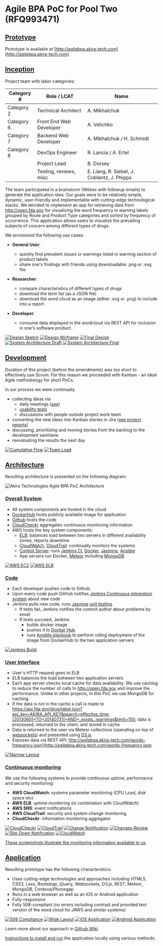 # Agile BPA PoC for Pool Two (RFQ993471)

## [Prototype](http://agilebpa.akira-tech.com)

Prototype is available at [http://agilebpa.akira-tech.com](http://agilebpa.akira-tech.com)

## [Inception](https://github.com/akira-tech/RFQ993471/tree/master/doc/design)

Project team with labor categories:

Category # | Role / LCAT              | Name
-----------|--------------------------|----------------------------
Category 2 | Technical Architect      | A. Mikhalchuk
Category 6 | Front End Web Developer  | A. Velichko
Category 7 | Backend Web Developer    | A. Mikhalchuk / H. Schmidt
Category 8 | DevOps Engineer          | R. Lancia / A. Ertel
           | Project Lead             | B. Dorsey
           | Testing, reviews, misc   | E. Liang, R. Siebel, J. Coblentz, J. Phipps

The team participated in a brainstorm (Webex with followup emails) to generate the application idea.
Our goals were to be relatively simple, dynamic, user-friendly and implementable with cutting-edge technological stacks.
We decided to implement an app for retrieving data from http://open.fda.gov for visualizing the word frequency in warning labels grouped by Route and Product Type categories and sorted by frequency of occurrence.
This application allows users to visualize the prevailing subjects of concern among different types of drugs.

We envisioned the following use cases:

* __General User__:
  - quickly find prevalent issues or warnings listed in warning section of product labels
  - share one's findings with friends using downloadable .png or .svg file

* __Researcher__:
  - compare characteristics of different types of drugs
  - download the term list (as a JSON file)
  - download the word cloud as an image (either .svg or .png) to include into a report

* __Developer__:
  - consume data displayed in the wordcloud via REST API for inclusion in one's software product.

[![Design Sketch](https://github.com/akira-tech/RFQ993471/blob/master/doc/thumbnails/1_sketch_tn.jpg)](https://github.com/akira-tech/RFQ993471/blob/master/doc/design/1_sketch.jpg)
[![Design Wirframe](https://github.com/akira-tech/RFQ993471/blob/master/doc/thumbnails/2_wireframe_tn.png)](https://github.com/akira-tech/RFQ993471/blob/master/doc/design/2_wireframe.png)
[![Final Design](https://github.com/akira-tech/RFQ993471/blob/master/doc/thumbnails/3_design_2_tn.jpg)](https://github.com/akira-tech/RFQ993471/blob/master/doc/design/3_design_2.jpg)
[![System Architecture Draft](https://github.com/akira-tech/RFQ993471/blob/master/doc/thumbnails/1_draft_tn.jpg)](https://github.com/akira-tech/RFQ993471/blob/master/doc/architecture/1_draft.jpg)
[![System Architecture Final](https://github.com/akira-tech/RFQ993471/blob/master/doc/thumbnails/architecture_tn.png)](https://github.com/akira-tech/RFQ993471/blob/master/doc/architecture/architecture.png)


## [Development](https://github.com/akira-tech/RFQ993471/tree/master/doc/reports)

Duration of this project (before the amendments) was too short to effectively use Scrum.
For this reason we proceeded with Kanban - an ideal Agile methodology for short PoCs.

In our process we were continually
* collecting ideas via
  - daily meetings ([see](https://github.com/akira-tech/RFQ993471/wiki/Meeting-Minutes))
  - [usability tests](https://github.com/akira-tech/RFQ993471/tree/master/doc/usability_test/2015062901)
  - discussions with people outside project work team
* converting the new ideas into Kanban stories in Jira ([see project reports](https://github.com/akira-tech/RFQ993471/tree/master/doc/reports))
* discussing, prioritizing and moving stories from the backlog to the development swimlane
* reevaluating the results the next day

[![Cumulative Flow](https://github.com/akira-tech/RFQ993471/blob/master/doc/thumbnails/cumulative_flow_tn.png)](https://github.com/akira-tech/RFQ993471/blob/master/doc/reports/GSA-18F%20Cumulative%20Flow%20Diagram.pdf)
[![Team Load](https://github.com/akira-tech/RFQ993471/blob/master/doc/thumbnails/team_tn.png)](https://github.com/akira-tech/RFQ993471/blob/master/doc/reports/GSA-18F%20Pie%20Chart%20Assignees.pdf)

## [Architecture](https://github.com/akira-tech/RFQ993471/tree/master/doc/architecture)

Resulting architecture is presented on the following diagram:

![Akira Technologies Agile BPA PoC Architecture](https://github.com/akira-tech/RFQ993471/blob/master/doc/architecture/architecture.png)

### [Overall System](https://github.com/akira-tech/RFQ993471/tree/master/doc/architecture)

* All system components are hosted in the cloud
* [DockerHub](https://hub.docker.com/) hosts publicly available image for application
* [Github](https://github.com/akira-tech/RFQ993471) hosts the code
* [CloudCheckr](http://cloudcheckr.com/) aggregates continuous monitoring information
* AWS hosts the key system components:
  * [ELB](http://aws.amazon.com/elasticloadbalancing/): balances load between two servers in different availability zones, reports downtime
  * [CloudWatch](http://aws.amazon.com/cloudwatch/), [CloudTrail](http://aws.amazon.com/cloudtrail/): continually monitors the systems
  * [Control Server](http://agilebpa-ci.akira-tech.com:8080/): runs [Jenkins CI](https://jenkins-ci.org/), [Docker](https://www.docker.com/), [Jasmine](http://jasmine.github.io/), [Ansible](http://www.ansible.com/home)
  * App servers run Docker, [Meteor](https://www.meteor.com/) including [MongoDB](https://www.mongodb.com/)

[![AWS EC2](https://github.com/akira-tech/RFQ993471/blob/master/doc/thumbnails/aws_ec2_tn.png)](https://github.com/akira-tech/RFQ993471/blob/master/doc/architecture/aws_ec2.png)
[![AWS ELB](https://github.com/akira-tech/RFQ993471/blob/master/doc/thumbnails/aws_elb_tn.png)](https://github.com/akira-tech/RFQ993471/blob/master/doc/architecture/aws_elb.png)

### [Code](https://github.com/akira-tech/RFQ993471/tree/master/doc/continuous_integration)

* Each developer pushes code to Github.
* Upon every code push GitHub notifies [Jenkins Continuous integration system](http://agilebpa-ci.akira-tech.com:8080) about new code
* Jenkins pulls new code, runs [Jasmine](http://jasmine.github.io/) [unit testing](/tests).
  * If tests fail, Jenkins notifies the commit author about problems by email
  * If tests succeed, Jenkins
    * builds docker image
    * pushes it to [Docker Hub](https://registry.hub.docker.com/u/akiratech/rfq993471/)
    * runs [Ansible playbook](https://github.com/akira-tech/RFQ993471/blob/master/playbook.yml) to perform rolling deployment of the image from DockerHub to the two application servers

[![Jenkins Build](https://github.com/akira-tech/RFQ993471/blob/master/doc/thumbnails/jenkins_build_tn.png)](https://github.com/akira-tech/RFQ993471/blob/master/doc/continuous_integration/full_log.txt)


### [User Interface](https://github.com/akira-tech/RFQ993471/tree/master/doc/design)

* User's HTTP request goes to ELB
* ELB balances the load between two application servers
* Each app server checks local cache for data availability. We use caching to reduce the number of calls to http://open.fda.gov and improve the performance.  Unlike in other projects, in this PoC we use MongoDB for caching.
* If the data is not in the cache a call is made to https://api.fda.gov/drug/label.json?api_key=AKIRA_API_KEY&search=effective_time:[20130601+TO+20140731]+AND+_exists_:warnings&limit=100, data is processed, returned to the client, and stored in cache
* Data is returned to the user via Meteor collections (operating on top of [websockets](http://www.websocket.org/)) and presented using [D3.js](http://d3js.org/)
* Exposes data via REST API: http://agilebpa.akira-tech.com/words-frequency.json](http://agilebpa.akira-tech.com/words-frequency.json

[![Narrow Layout](https://github.com/akira-tech/RFQ993471/blob/master/doc/thumbnails/chrome_narrow_tn.png)](https://github.com/akira-tech/RFQ993471/blob/master/doc/responsive_and_multiplatform/chrome_narrow_1.png)

### [Continuous monitoring](https://github.com/akira-tech/RFQ993471/tree/master/doc/continuous_monitoring)

We use the following systems to provide continuous uptime, performance and security monitoring:
* __AWS CloudWatch__: systems parameter monitoring (CPU Load, disk space etc)
* __AWS ELB__: uptime monitoring (in combination with CloudWatch)
* __AWS SNS__: event notifications
* __AWS CloudTrail__: security and system change monitoring
* __CloudCheckr__: information monitoring aggregator

[![CloudCheckr](https://github.com/akira-tech/RFQ993471/blob/master/doc/thumbnails/cloud_checkr_tn.png)](https://github.com/akira-tech/RFQ993471/blob/master/doc/continuous_monitoring/cloud_checkr.png)
[![CloudTrail](https://github.com/akira-tech/RFQ993471/blob/master/doc/thumbnails/cloud_trail_tn.png)](https://github.com/akira-tech/RFQ993471/blob/master/doc/continuous_monitoring/cloud_trail.png)
[![Change Notification](https://github.com/akira-tech/RFQ993471/blob/master/doc/thumbnails/change_notification_tn.png)](https://github.com/akira-tech/RFQ993471/blob/master/doc/continuous_monitoring/change_notification.png)
[![Changes Review](https://github.com/akira-tech/RFQ993471/blob/master/doc/thumbnails/review_tn.png)](https://github.com/akira-tech/RFQ993471/blob/master/doc/continuous_monitoring/review.png)
[![Site Down Notification](https://github.com/akira-tech/RFQ993471/blob/master/doc/thumbnails/site_down_tn.png)](https://github.com/akira-tech/RFQ993471/blob/master/doc/continuous_monitoring/site_down.png)
[![CloudWatch](https://github.com/akira-tech/RFQ993471/blob/master/doc/thumbnails/cloud_watch_tn.png)](https://github.com/akira-tech/RFQ993471/blob/master/doc/continuous_monitoring/cloud_watch.png)


[These screenshots illustrate the monitoring information available to us](/doc/continuous_monitoring).

## [Application](https://github.com/akira-tech/RFQ993471/tree/master/doc/responsive_and_multiplatform)

Resulting prototype has the following characteristics:
* Uses cutting-edge technologies and approaches including HTML5, CSS3, Less, Bootstrap, jQuery, Websockets, D3.js, REST, Meteor, MongoDB, Cordova/Phonegap
* Runs in a web browser as well as an iOS or Android application
* Fully-responsive
* Fully 508-compliant (no errors including contrast and provided text version of the word cloud for JAWS and similar systems)

[![508 Compliance](https://github.com/akira-tech/RFQ993471/blob/master/doc/thumbnails/508_tn.png)](https://github.com/akira-tech/RFQ993471/blob/master/doc/508/508.png)
[![Wide Layout](https://github.com/akira-tech/RFQ993471/blob/master/doc/thumbnails/chrome_wide_tn.png)](https://github.com/akira-tech/RFQ993471/blob/master/doc/responsive_and_multiplatform/chrome_wide_2.png)
[![iOS Application](https://github.com/akira-tech/RFQ993471/blob/master/doc/thumbnails/ios_tn.png)](https://github.com/akira-tech/RFQ993471/blob/master/doc/responsive_and_multiplatform/ios_1.png)
[![Android Application](https://github.com/akira-tech/RFQ993471/blob/master/doc/thumbnails/android_tn.png)](https://github.com/akira-tech/RFQ993471/blob/master/doc/responsive_and_multiplatform/android.png)

Learn more about our approach in [Github Wiki](https://github.com/akira-tech/RFQ993471/wiki).

[Instructions to install and run](https://github.com/akira-tech/RFQ993471/wiki/Installing-and-Running-the-Application) the application locally using various methods.
